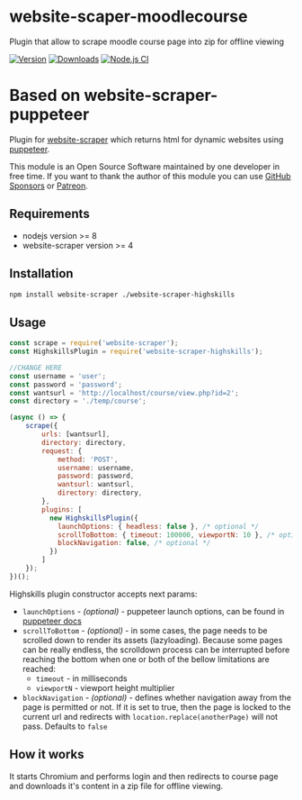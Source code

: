 # website-scaper-moodlecourse
Plugin that allow to scrape moodle course page into zip for offline viewing 

[![Version](https://img.shields.io/npm/v/website-scraper-puppeteer.svg?style=flat)](https://www.npmjs.org/package/website-scraper-puppeteer)
[![Downloads](https://img.shields.io/npm/dm/website-scraper-puppeteer.svg?style=flat)](https://www.npmjs.org/package/website-scraper-puppeteer)
[![Node.js CI](https://github.com/website-scraper/website-scraper-puppeteer/actions/workflows/node.js.yml/badge.svg)](https://github.com/website-scraper/website-scraper-puppeteer)

# Based on website-scraper-puppeteer
Plugin for [website-scraper](https://github.com/website-scraper/node-website-scraper) which returns html for dynamic websites using [puppeteer](https://github.com/puppeteer/puppeteer).

This module is an Open Source Software maintained by one developer in free time. If you want to thank the author of this module you can use [GitHub Sponsors](https://github.com/sponsors/s0ph1e) or [Patreon](https://www.patreon.com/s0ph1e).

## Requirements
* nodejs version >= 8
* website-scraper version >= 4

## Installation
```sh
npm install website-scraper ./website-scraper-highskills
```

## Usage
```javascript
const scrape = require('website-scraper');
const HighskillsPlugin = require('website-scraper-highskills');

//CHANGE HERE
const username = 'user';
const password = 'password';
const wantsurl = 'http://localhost/course/view.php?id=2';
const directory = './temp/course';

(async () => {
    scrape({
		urls: [wantsurl],
		directory: directory,
		request: {
			method: 'POST',
			username: username,
			password: password,
			wantsurl: wantsurl,
			directory: directory,
		},
		plugins: [ 
		  new HighskillsPlugin({
			launchOptions: { headless: false }, /* optional */
			scrollToBottom: { timeout: 100000, viewportN: 10 }, /* optional */
			blockNavigation: false, /* optional */
		  })
		]
	});
})();
```
Highskills plugin constructor accepts next params:
* `launchOptions` - *(optional)* - puppeteer launch options, can be found in [puppeteer docs](https://github.com/puppeteer/puppeteer/blob/v1.20.0/docs/api.md#puppeteerlaunchoptions)
* `scrollToBottom` - *(optional)* - in some cases, the page needs to be scrolled down to render its assets (lazyloading). Because some pages can be really endless, the scrolldown process can be interrupted before reaching the bottom when one or both of the bellow limitations are reached:
    * `timeout` - in milliseconds
    * `viewportN` - viewport height multiplier
* `blockNavigation` - *(optional)* - defines whether navigation away from the page is permitted or not. If it is set to true, then the page is locked to the current url and redirects with `location.replace(anotherPage)` will not pass. Defaults to `false`

## How it works
It starts Chromium and performs login and then redirects to course page and downloads it's content in a zip file for offline viewing.
